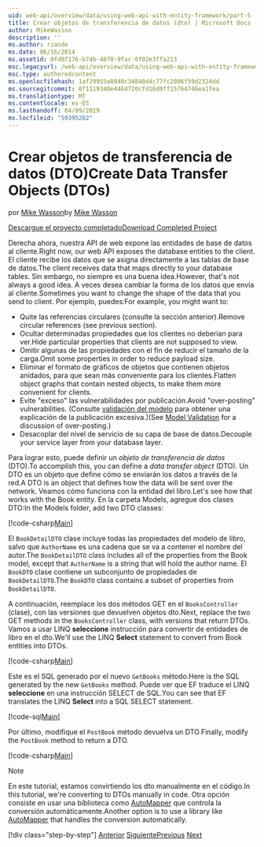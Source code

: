 ```yaml
---
uid: web-api/overview/data/using-web-api-with-entity-framework/part-5
title: Crear objetos de transferencia de datos (dto) | Microsoft Docs
author: MikeWasson
description: ''
ms.author: riande
ms.date: 06/16/2014
ms.assetid: 0fd07176-b74b-48f0-9fac-0f02e3ffa213
msc.legacyurl: /web-api/overview/data/using-web-api-with-entity-framework/part-5
msc.type: authoredcontent
ms.openlocfilehash: 1af29955e8040c34840d4c77fc2006f59d2324dd
ms.sourcegitcommit: 0f1119340e4464720cfd16d0ff15764746ea1fea
ms.translationtype: MT
ms.contentlocale: es-ES
ms.lasthandoff: 04/09/2019
ms.locfileid: "59395282"
---
```

# <a name="create-data-transfer-objects-dtos"></a><span data-ttu-id="bd8fe-102">Crear objetos de transferencia de datos (DTO)</span><span class="sxs-lookup"><span data-stu-id="bd8fe-102">Create Data Transfer Objects (DTOs)</span></span>

<span data-ttu-id="bd8fe-103">por [Mike Wasson](https://github.com/MikeWasson)</span><span class="sxs-lookup"><span data-stu-id="bd8fe-103">by [Mike Wasson](https://github.com/MikeWasson)</span></span>

[<span data-ttu-id="bd8fe-104">Descargue el proyecto completado</span><span class="sxs-lookup"><span data-stu-id="bd8fe-104">Download Completed Project</span></span>](https://github.com/MikeWasson/BookService)

<span data-ttu-id="bd8fe-105">Derecha ahora, nuestra API de web expone las entidades de base de datos al cliente.</span><span class="sxs-lookup"><span data-stu-id="bd8fe-105">Right now, our web API exposes the database entities to the client.</span></span> <span data-ttu-id="bd8fe-106">El cliente recibe los datos que se asigna directamente a las tablas de base de datos.</span><span class="sxs-lookup"><span data-stu-id="bd8fe-106">The client receives data that maps directly to your database tables.</span></span> <span data-ttu-id="bd8fe-107">Sin embargo, no siempre es una buena idea.</span><span class="sxs-lookup"><span data-stu-id="bd8fe-107">However, that's not always a good idea.</span></span> <span data-ttu-id="bd8fe-108">A veces desea cambiar la forma de los datos que envía al cliente.</span><span class="sxs-lookup"><span data-stu-id="bd8fe-108">Sometimes you want to change the shape of the data that you send to client.</span></span> <span data-ttu-id="bd8fe-109">Por ejemplo, puedes:</span><span class="sxs-lookup"><span data-stu-id="bd8fe-109">For example, you might want to:</span></span>

- <span data-ttu-id="bd8fe-110">Quite las referencias circulares (consulte la sección anterior).</span><span class="sxs-lookup"><span data-stu-id="bd8fe-110">Remove circular references (see previous section).</span></span>
- <span data-ttu-id="bd8fe-111">Ocultar determinadas propiedades que los clientes no deberían para ver.</span><span class="sxs-lookup"><span data-stu-id="bd8fe-111">Hide particular properties that clients are not supposed to view.</span></span>
- <span data-ttu-id="bd8fe-112">Omitir algunas de las propiedades con el fin de reducir el tamaño de la carga.</span><span class="sxs-lookup"><span data-stu-id="bd8fe-112">Omit some properties in order to reduce payload size.</span></span>
- <span data-ttu-id="bd8fe-113">Eliminar el formato de gráficos de objetos que contienen objetos anidados, para que sean más conveniente para los clientes.</span><span class="sxs-lookup"><span data-stu-id="bd8fe-113">Flatten object graphs that contain nested objects, to make them more convenient for clients.</span></span>
- <span data-ttu-id="bd8fe-114">Evite "exceso" las vulnerabilidades por publicación.</span><span class="sxs-lookup"><span data-stu-id="bd8fe-114">Avoid "over-posting" vulnerabilities.</span></span> <span data-ttu-id="bd8fe-115">(Consulte [validación del modelo](../../formats-and-model-binding/model-validation-in-aspnet-web-api.md) para obtener una explicación de la publicación excesiva.)</span><span class="sxs-lookup"><span data-stu-id="bd8fe-115">(See [Model Validation](../../formats-and-model-binding/model-validation-in-aspnet-web-api.md) for a discussion of over-posting.)</span></span>
- <span data-ttu-id="bd8fe-116">Desacoplar del nivel de servicio de su capa de base de datos.</span><span class="sxs-lookup"><span data-stu-id="bd8fe-116">Decouple your service layer from your database layer.</span></span>

<span data-ttu-id="bd8fe-117">Para lograr esto, puede definir un *objeto de transferencia de datos* (DTO).</span><span class="sxs-lookup"><span data-stu-id="bd8fe-117">To accomplish this, you can define a *data transfer object* (DTO).</span></span> <span data-ttu-id="bd8fe-118">Un DTO es un objeto que define cómo se enviarán los datos a través de la red.</span><span class="sxs-lookup"><span data-stu-id="bd8fe-118">A DTO is an object that defines how the data will be sent over the network.</span></span> <span data-ttu-id="bd8fe-119">Veamos cómo funciona con la entidad del libro.</span><span class="sxs-lookup"><span data-stu-id="bd8fe-119">Let's see how that works with the Book entity.</span></span> <span data-ttu-id="bd8fe-120">En la carpeta Models, agregue dos clases DTO:</span><span class="sxs-lookup"><span data-stu-id="bd8fe-120">In the Models folder, add two DTO classes:</span></span>

[!code-csharp[Main](part-5/samples/sample1.cs)]

<span data-ttu-id="bd8fe-121">El `BookDetailDTO` clase incluye todas las propiedades del modelo de libro, salvo que `AuthorName` es una cadena que se va a contener el nombre del autor.</span><span class="sxs-lookup"><span data-stu-id="bd8fe-121">The `BookDetailDTO` class includes all of the properties from the Book model, except that `AuthorName` is a string that will hold the author name.</span></span> <span data-ttu-id="bd8fe-122">El `BookDTO` clase contiene un subconjunto de propiedades de `BookDetailDTO`.</span><span class="sxs-lookup"><span data-stu-id="bd8fe-122">The `BookDTO` class contains a subset of properties from `BookDetailDTO`.</span></span>

<span data-ttu-id="bd8fe-123">A continuación, reemplace los dos métodos GET en el `BooksController` (clase), con las versiones que devuelven objetos dto.</span><span class="sxs-lookup"><span data-stu-id="bd8fe-123">Next, replace the two GET methods in the `BooksController` class, with versions that return DTOs.</span></span> <span data-ttu-id="bd8fe-124">Vamos a usar LINQ **seleccione** instrucción para convertir de entidades de libro en el dto.</span><span class="sxs-lookup"><span data-stu-id="bd8fe-124">We'll use the LINQ **Select** statement to convert from Book entities into DTOs.</span></span>

[!code-csharp[Main](part-5/samples/sample2.cs)]

<span data-ttu-id="bd8fe-125">Este es el SQL generado por el nuevo `GetBooks` método.</span><span class="sxs-lookup"><span data-stu-id="bd8fe-125">Here is the SQL generated by the new `GetBooks` method.</span></span> <span data-ttu-id="bd8fe-126">Puede ver que EF traduce el LINQ **seleccione** en una instrucción SELECT de SQL.</span><span class="sxs-lookup"><span data-stu-id="bd8fe-126">You can see that EF translates the LINQ **Select** into a SQL SELECT statement.</span></span>

[!code-sql[Main](part-5/samples/sample3.sql)]

<span data-ttu-id="bd8fe-127">Por último, modifique el `PostBook` método devuelva un DTO.</span><span class="sxs-lookup"><span data-stu-id="bd8fe-127">Finally, modify the `PostBook` method to return a DTO.</span></span>

[!code-csharp[Main](part-5/samples/sample4.cs)]

> [!NOTE]
> <span data-ttu-id="bd8fe-128">En este tutorial, estamos convirtiendo los dto manualmente en el código.</span><span class="sxs-lookup"><span data-stu-id="bd8fe-128">In this tutorial, we're converting to DTOs manually in code.</span></span> <span data-ttu-id="bd8fe-129">Otra opción consiste en usar una biblioteca como [AutoMapper](http://automapper.org/) que controla la conversión automáticamente.</span><span class="sxs-lookup"><span data-stu-id="bd8fe-129">Another option is to use a library like [AutoMapper](http://automapper.org/) that handles the conversion automatically.</span></span>
> 
> [!div class="step-by-step"]
> <span data-ttu-id="bd8fe-130">[Anterior](part-4.md)
> [Siguiente](part-6.md)</span><span class="sxs-lookup"><span data-stu-id="bd8fe-130">[Previous](part-4.md)
[Next](part-6.md)</span></span>
